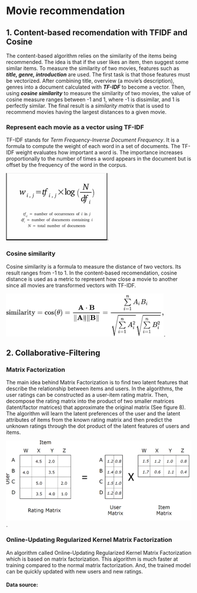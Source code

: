 # Movie recommendation 
## 1. Content-based recomendation with TFIDF and Cosine
The content-based algorithm relies on the similarity of the items being recommended. The idea is that if the user likes an item, then suggest some similar items. To measure the similarity of two movies, features such as ***title, genre, introduction*** are used. The first task is that those features must be vectorized. After combining title, overview (a movie’s description), genres into a document calculated with ***TF-IDF*** to become a vector. Then, using ***cosine similarity*** to measure the similarity of two movies, the value of cosine measure ranges between -1 and 1, where -1 is dissimilar, and 1 is perfectly similar. The final result is a *similarity matrix* that is used to recommend movies having the largest distances to a given movie.
### Represent each movie as a vector using TF-IDF
TF-IDF stands for *Term Frequency-Inverse Document Frequency*. It is a formula to compute the weight of each word in a set of documents. The TF-IDF weight evaluates how important a word is. The importance increases proportionally to the number of times a word appears in the document but is offset by the frequency of the word in the corpus.

![TF-IDF formula](/images/tfidf.png).
### Cosine similarity
Cosine similarity is a formula to measure the distance of two vectors. Its result ranges from -1 to 1. In the content-based recomendation, cosine distance is used as a metric to represent how close a movie to another since all movies are transformed vectors with TF-IDF.

![Cosine similarity formula](/images/cosine.png).
## 2. Collaborative-Filtering
### Matrix Factorization
The main idea behind Matrix Factorization is to find two latent features that describe the
relationship between items and users. In the algorithms, the user ratings can be constructed as a
user-item rating matrix. Then, decompose the rating matrix into the product of two smaller
matrices (latent/factor matrices) that approximate the original matrix (See figure 8). The
algorithm will learn the latent preferences of the user and the latent attributes of items from the known rating matrix and then predict the unknown ratings through the dot product of the latent
features of users and items.

![An inlustration of matrix factorization](/images/mf.png).
### Online-Updating Regularized Kernel Matrix Factorization
An algorithm called Online-Updating Regularized Kernel Matrix Factorization which is based on matrix factorization. This algorithm is much faster at training compared to the normal matrix factorization. And, the trained model can be quickly updated with new users and new ratings.
#### Data source: 
